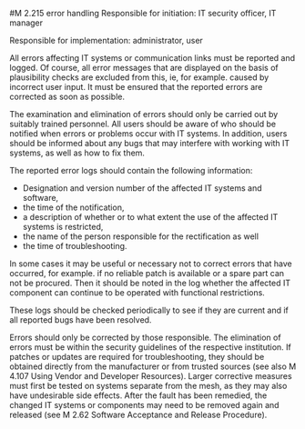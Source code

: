 #M 2.215 error handling
Responsible for initiation: IT security officer, IT manager

Responsible for implementation: administrator, user

All errors affecting IT systems or communication links must be reported and logged. Of course, all error messages that are displayed on the basis of plausibility checks are excluded from this, ie, for example. caused by incorrect user input. It must be ensured that the reported errors are corrected as soon as possible.

The examination and elimination of errors should only be carried out by suitably trained personnel. All users should be aware of who should be notified when errors or problems occur with IT systems. In addition, users should be informed about any bugs that may interfere with working with IT systems, as well as how to fix them.

The reported error logs should contain the following information:

* Designation and version number of the affected IT systems and software,
* the time of the notification,
* a description of whether or to what extent the use of the affected IT systems is restricted,
* the name of the person responsible for the rectification as well
* the time of troubleshooting.


In some cases it may be useful or necessary not to correct errors that have occurred, for example. if no reliable patch is available or a spare part can not be procured. Then it should be noted in the log whether the affected IT component can continue to be operated with functional restrictions.

These logs should be checked periodically to see if they are current and if all reported bugs have been resolved.

Errors should only be corrected by those responsible. The elimination of errors must be within the security guidelines of the respective institution. If patches or updates are required for troubleshooting, they should be obtained directly from the manufacturer or from trusted sources (see also M 4.107 Using Vendor and Developer Resources). Larger corrective measures must first be tested on systems separate from the mesh, as they may also have undesirable side effects. After the fault has been remedied, the changed IT systems or components may need to be removed again and released (see M 2.62 Software Acceptance and Release Procedure).




